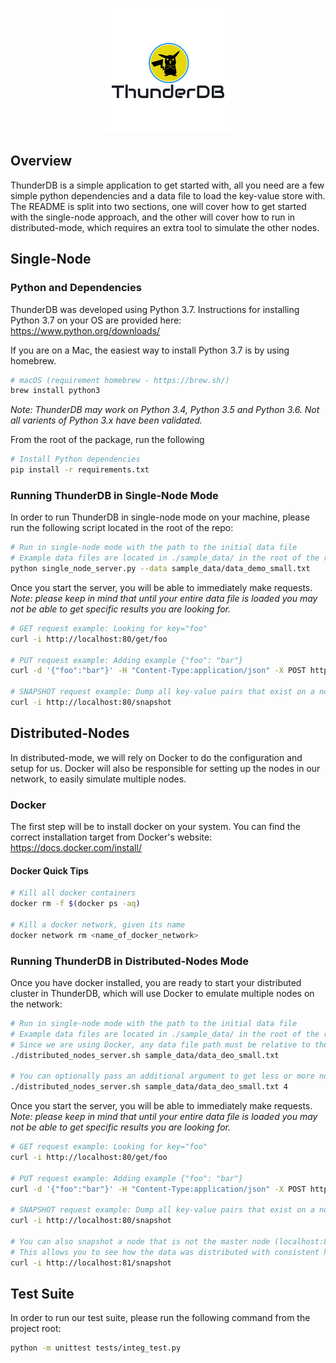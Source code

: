 <p align="center">
  <img src="https://github.com/nsalerni/ThunderDB/raw/main/4905492e-99a4-426e-947b-5bb51dbb216d_200x200.png">
</p>

## Overview

ThunderDB is a simple application to get started with, all you need are a few simple python dependencies and a data file to load the key-value store with. The README is split into two sections, one will cover how to get started with the single-node approach, and the other will cover how to run in distributed-mode, which requires an extra tool to simulate the other nodes.

## Single-Node 

### Python and Dependencies 

ThunderDB was developed using Python 3.7. Instructions for installing Python 3.7 on your OS are provided here: https://www.python.org/downloads/

If you are on a Mac, the easiest way to install Python 3.7 is by using homebrew.

```bash
# macOS (requirement homebrew - https://brew.sh/)
brew install python3
```

*Note: ThunderDB may work on Python 3.4, Python 3.5 and Python 3.6. Not all varients of Python 3.x have been validated.*

From the root of the package, run the following

```bash
# Install Python dependencies
pip install -r requirements.txt
```

### Running ThunderDB in Single-Node Mode

In order to run ThunderDB in single-node mode on your machine, please run the following script located in the root of the repo:

```bash
# Run in single-node mode with the path to the initial data file
# Example data files are located in ./sample_data/ in the root of the repo
python single_node_server.py --data sample_data/data_demo_small.txt
```

Once you start the server, you will be able to immediately make requests. *Note: please keep in mind that until your entire data file is loaded you may not be able to get specific results you are looking for.*

```bash
# GET request example: Looking for key="foo"
curl -i http://localhost:80/get/foo

# PUT request example: Adding example {"foo": "bar"}
curl -d '{"foo":"bar"}' -H "Content-Type:application/json" -X POST http://localhost:80/put

# SNAPSHOT request example: Dump all key-value pairs that exist on a node
curl -i http://localhost:80/snapshot
```

## Distributed-Nodes

In distributed-mode, we will rely on Docker to do the configuration and setup for us. Docker will also be responsible for setting up the nodes in our network, to easily simulate multiple nodes.

### Docker

The first step will be to install docker on your system. You can find the correct installation target from Docker's website: https://docs.docker.com/install/

#### Docker Quick Tips

``` bash
# Kill all docker containers
docker rm -f $(docker ps -aq)

# Kill a docker network, given its name
docker network rm <name_of_docker_network>
```

### Running ThunderDB in Distributed-Nodes Mode

Once you have docker installed, you are ready to start your distributed cluster in ThunderDB, which will use Docker to emulate multiple nodes on the network:

```bash
# Run in single-node mode with the path to the initial data file
# Example data files are located in ./sample_data/ in the root of the repo
# Since we are using Docker, any data file path must be relative to the project root as the directory will be mapped into Docker. 
./distributed_nodes_server.sh sample_data/data_deo_small.txt

# You can optionally pass an additional argument to get less or more nodes in your cluster (default: 3)
./distributed_nodes_server.sh sample_data/data_deo_small.txt 4
```

Once you start the server, you will be able to immediately make requests. *Note: please keep in mind that until your entire data file is loaded you may not be able to get specific results you are looking for.*

```bash
# GET request example: Looking for key="foo"
curl -i http://localhost:80/get/foo

# PUT request example: Adding example {"foo": "bar"}
curl -d '{"foo":"bar"}' -H "Content-Type:application/json" -X POST http://localhost:80/put

# SNAPSHOT request example: Dump all key-value pairs that exist on a node
curl -i http://localhost:80/snapshot

# You can also snapshot a node that is not the master node (localhost:80) 
# This allows you to see how the data was distributed with consistent hashing
curl -i http://localhost:81/snapshot
```

## Test Suite

In order to run our test suite, please run the following command from the project root:

```bash
python -m unittest tests/integ_test.py
```

